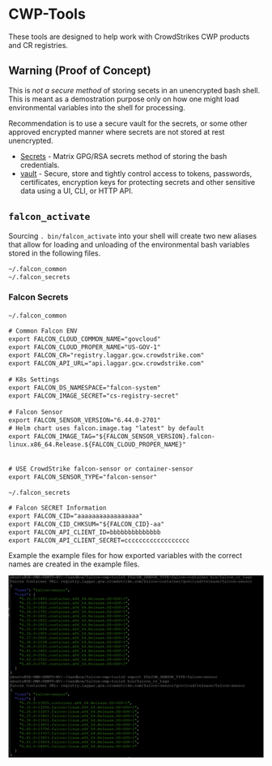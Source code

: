 # CWP-Tools

These tools are designed to help work with CrowdStrikes CWP products and CR registries.

## Warning (Proof of Concept)

This is *not a secure method* of storing secets in an unencrypted bash shell. This is meant as a demostration purpose only on how one might load environmental variables into the shell for processing. 

Recommendation is to use a secure vault for the secrets, or some other approved encrypted manner where secrets are not stored at rest unencrypted.

* [Secrets](https://github.com/shadowbq/matrix.secrets) - Matrix GPG/RSA secrets method of storing the bash credentials.
* [vault](https://www.vaultproject.io/) - Secure, store and tightly control access to tokens, passwords, certificates, encryption keys for protecting secrets and other sensitive data using a UI, CLI, or HTTP API.


## `falcon_activate`

Sourcing `. bin/falcon_activate` into your shell will create two new aliases that allow for loading and unloading of the environmental bash variables stored in the following files.

```
~/.falcon_common
~/.falcon_secrets 
```

### Falcon Secrets

`~/.falcon_common`

```
# Common Falcon ENV
export FALCON_CLOUD_COMMON_NAME="govcloud"
export FALCON_CLOUD_PROPER_NAME="US-GOV-1"
export FALCON_CR="registry.laggar.gcw.crowdstrike.com"
export FALCON_API_URL="api.laggar.gcw.crowdstrike.com"

# K8s Settings
export FALCON_DS_NAMESPACE="falcon-system"
export FALCON_IMAGE_SECRET="cs-registry-secret"

# Falcon Sensor
export FALCON_SENSOR_VERSION="6.44.0-2701"
# Helm chart uses falcon.image.tag "latest" by default
export FALCON_IMAGE_TAG="${FALCON_SENSOR_VERSION}.falcon-linux.x86_64.Release.${FALCON_CLOUD_PROPER_NAME}"


# USE CrowdStrike falcon-sensor or container-sensor
export FALCON_SENSOR_TYPE="falcon-sensor"
```

`~/.falcon_secrets` 

```
# Falcon SECRET Information
export FALCON_CID="aaaaaaaaaaaaaaaaa"
export FALCON_CID_CHKSUM="${FALCON_CID}-aa"
export FALCON_API_CLIENT_ID=bbbbbbbbbbbbbb
export FALCON_API_CLIENT_SECRET=cccccccccccccccccc
```



Example the example files for how exported variables with the correct names are created in the example files.

![Screenshot](docs/Fetching%20Tags.png?raw=true "Screenshot") <!-- .element height="50%" width="50%" -->
